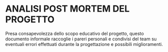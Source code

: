 # ANALISI POST MORTEM DEL PROGETTO

Presa consapevolezza dello scopo educativo del progetto, questo documento informale raccoglie i pareri personali e condivisi del team su eventuali errori effettuati durante la progettazione e possibili miglioramenti.

